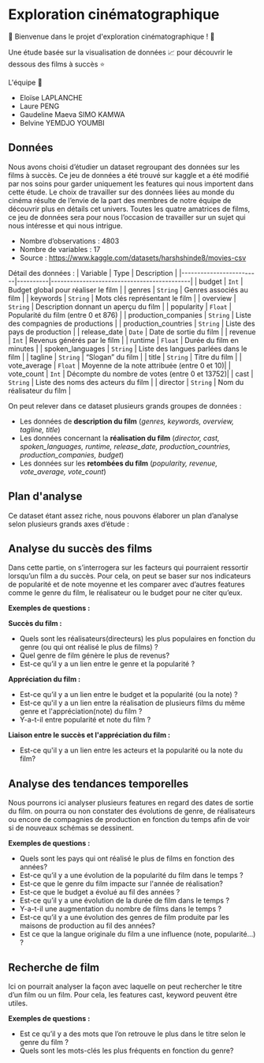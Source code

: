 # Exploration cinématographique
&#x1F3A5; Bienvenue dans le projet d'exploration cinématographique ! &#x1F3A5; 

Une étude basée sur la visualisation de données &#128200; pour découvrir le dessous des films à succès &#11088;

L'équipe &#x1F680;
* Eloïse LAPLANCHE
* Laure PENG
* Gaudeline Maeva SIMO KAMWA
* Belvine YEMDJO YOUMBI

## Données

Nous avons choisi d’étudier un dataset regroupant des données sur les films à succès. Ce jeu de données a été trouvé sur kaggle et a été modifié par nos soins pour garder uniquement  les features qui nous importent dans cette étude.
Le choix de travailler sur des données liées au monde du cinéma résulte de l’envie de la part des membres de notre équipe de découvrir plus en détails cet univers. Toutes les quatre amatrices de films, ce jeu de données sera pour nous l’occasion de travailler sur un sujet qui nous intéresse et qui nous intrigue. 

* Nombre d’observations : 4803
* Nombre de variables : 17
* Source : https://www.kaggle.com/datasets/harshshinde8/movies-csv

Détail des données : 
| Variable                | Type     | Description                                |
|-------------------------|----------|--------------------------------------------|
| budget                  | `Int`    | Budget global pour réaliser le film        |
| genres                  | `String` | Genres associés au film                   |
| keywords                | `String` | Mots clés représentant le film             |
| overview                | `String` | Description donnant un aperçu du film    |
| popularity              | `Float`  | Popularité du film (entre 0 et 876)        |
| production_companies    | `String` | Liste des compagnies de productions        |
| production_countries    | `String` | Liste des pays de production               |
| release_date            | `Date`   | Date de sortie du film                     |
| revenue                 | `Int`    | Revenus générés par le film                |
| runtime                 | `Float`  | Durée du film en minutes                   |
| spoken_languages        | `String` | Liste des langues parlées dans le film     |
| tagline                 | `String` | “Slogan” du film                           |
| title                   | `String` | Titre du film                              |
| vote_average            | `Float`  | Moyenne de la note attribuée (entre 0 et 10)|
| vote_count              | `Int`    | Décompte du nombre de votes (entre 0 et 13752)|
| cast                    | `String` | Liste des noms des acteurs du film         |
| director                | `String` | Nom du réalisateur du film                 |

On peut relever dans ce dataset plusieurs grands groupes de données : 
* Les données de **description du film** (*genres, keywords, overview, tagline, title*)
* Les données concernant la **réalisation du film** (*director, cast, spoken_languages, runtime, release_date, production_countries, production_companies, budget*)
* Les données sur les **retombées du film** (*popularity, revenue, vote_average, vote_count*)


## Plan d'analyse
Ce dataset étant assez riche, nous pouvons élaborer un plan d’analyse selon plusieurs grands axes d’étude :

## Analyse du succès des films
Dans cette partie, on s’interrogera sur les facteurs qui pourraient ressortir lorsqu’un film a du succès. Pour cela, on peut se baser sur nos indicateurs de popularité et de note moyenne et les comparer avec d’autres features comme le genre du film, le réalisateur ou le budget pour ne citer qu’eux.

**Exemples de questions :**

**Succès du film :** 
* Quels sont les réalisateurs(directeurs) les plus populaires en fonction du genre  (ou qui ont réalisé le plus de films) ?
* Quel genre de film génère le plus de revenus?
* Est-ce qu’il y a un lien entre le genre et la popularité ?

**Appréciation du film :**
* Est-ce qu’il y a un lien entre le budget et la popularité (ou la note) ?
* Est-ce qu'il y a un lien entre la réalisation de plusieurs films du même genre et l'appréciation(note) du film ?
* Y-a-t-il entre popularité et note du film ?

**Liaison entre le succès et l'appréciation du film :**
* Est-ce qu'il y a un lien entre les acteurs et la popularité ou la note du film?

##  Analyse des tendances temporelles
Nous pourrons ici analyser plusieurs features en regard des dates de sortie du film. on pourra ou non constater des évolutions de genre, de réalisateurs ou encore de compagnies de production en fonction du temps afin de voir si de nouveaux schémas se dessinent. 

**Exemples de questions :**
* Quels sont les pays qui ont réalisé le plus de films en fonction des années?
* Est-ce qu’il y a une évolution de la popularité du film dans le temps ?
* Est-ce que le genre du film impacte sur l'année de réalisation?
* Est-ce que le budget a évolué au fil des années ?
* Est-ce qu’il y a une évolution de la durée de film dans le temps ?
* Y-a-t-il une augmentation du nombre de films dans le temps ? 
* Est-ce qu’il y a une évolution des genres de film produite par les maisons de production au fil des années?
* Est ce que la langue originale du film a une influence (note, popularité…) ?

## Recherche de film
Ici on pourrait analyser la façon avec laquelle on peut rechercher le titre d’un film ou un film. Pour cela, les features cast, keyword peuvent être utiles.

**Exemples de questions :**
* Est ce qu’il y a des mots que l’on retrouve le plus dans le titre selon le genre du film ?
* Quels sont les mots-clés les plus fréquents en fonction du genre?



